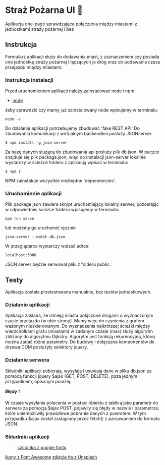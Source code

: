 # Straż Pożarna UI :fire_engine: 



Aplikacja one-page sprawdzająca połączenia między miastami z jednostkami straży pożarnej i bez

## Instrukcja

Formularz aplikacji służy do dodawania miast, z zaznaczeniem czy posiada ono jednostkę straży pożarnej i łączących je dróg
oraz do podawania czasu przejazdu między miastami.

### Instrukcja instalacji

Przed uruchomieniem aplikacji należy zainstalować node i npm
* [node](https://nodejs.org/en/download/current/)

żeby sprawdzić czy mamy już zainstalowany node wpisujemy w terminalu:

```
node -v
```
Do działania aplikacji potrzebujemy zbudować 'fake REST API'
Do zbudowania komunikacji z wirtualnym backendem posłuży JSONserver:

```
$ npm install -g json-server
```
Za bazę danych służącą do zbudowania api posłuży plik db.json.
W paczce znajduje się plik package.json, więc do instalacji json-server lokalnie wystarczy w ścieżce folderu z aplikacją wpisać w terminalu:

```
$ npm i
```

NPM zainstaluje wszystkie niezbędne 'dependencies'.

### Uruchomienie aplikacji

Plik package json zawiera skrypt uruchamiający lokalny serwer, pozostając w odpowiedniej ścieżce folderu wpisujemy w terminalu:

```
npm run serve
```

lub możemy go uruchomić ręcznie

```
json-server --watch db.json
```

W przeglądarce wystarczy wpisać adres:

```
localhost:3000
```
JSON server będzie serwował pliki z folderu public.

## Testy

Aplikacja została przetestowana manualnie, bez testów jednostkowych.

### Działanie aplikacji

Aplikacja zakłada, że istnieją miasta połączone drogami o wyznaczonym czasie przejazdu (w obie strony). Mamy więc do czynienia z grafem ważonym nieskierowanym. Do wyznaczenia najkrótszej ścieżki między wierzchołkami grafu (miastami) w zadanym czasie (max) służy algorytm zbliżony do algorytmu Dijkstry.
Algorytm jest funkcją rekurencyjną, której można zadać różne parametry.
Do budowy i dołączana komponentów do drzewa DOM posłużyły selektory jquery.

### Działanie serwera

Składniki aplikacji pobierają, wysyłają i usuwają dane w pliku db.json za pomocą funkcji jquery $ajax (GET, POST, DELETE), poza jednym przypadkiem, opisanym poniżej.

***Błędy*** :exclamation:

W czasie wysyłania polecenia w postaci obiektu z tablicą jako parametr do serwera za pomocją $ajax POST, pojawiły się błędy w nazwie i parametrze, które uniemożliwiły prawidłowe pobranie danych z powrotem.
W tym przypadku $ajax został zastąpiony przez fetch() z parsowaniem do formatu JSON.

### Składniki aplikacji

> [czcionka z google fonts](https://fonts.google.com/specimen/Montserrat)

 [ikony z Font Awesome](https://fontawesome.com/)
 [zdjęcie tła z Unsplash](https://unsplash.com/photos/qQwxU7NJWTI)



